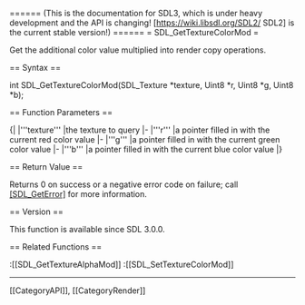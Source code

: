 ====== (This is the documentation for SDL3, which is under heavy development and the API is changing! [https://wiki.libsdl.org/SDL2/ SDL2] is the current stable version!) ======
= SDL_GetTextureColorMod =

Get the additional color value multiplied into render copy operations.

== Syntax ==

<syntaxhighlight lang='c'>
int SDL_GetTextureColorMod(SDL_Texture *texture, Uint8 *r, Uint8 *g, Uint8 *b);
</syntaxhighlight>

== Function Parameters ==

{|
|'''texture'''
|the texture to query
|-
|'''r'''
|a pointer filled in with the current red color value
|-
|'''g'''
|a pointer filled in with the current green color value
|-
|'''b'''
|a pointer filled in with the current blue color value
|}

== Return Value ==

Returns 0 on success or a negative error code on failure; call
[[SDL_GetError]]() for more information.

== Version ==

This function is available since SDL 3.0.0.

== Related Functions ==

:[[SDL_GetTextureAlphaMod]]
:[[SDL_SetTextureColorMod]]

----
[[CategoryAPI]], [[CategoryRender]]


